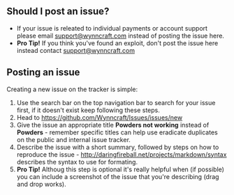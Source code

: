 ## Should I post an issue?
* If your issue is releated to individual payments or account support please email support@wynncraft.com instead of posting the issue here.
* __Pro Tip!__ If you think you've found an exploit, don't post the issue here instead contact support@wynncraft.com 

## Posting an issue
Creating a new issue on the tracker is simple:

1. Use the search bar on the top navigation bar to search for your issue first, if it doesn't exist keep following these steps.
2. Head to https://github.com/Wynncraft/Issues/issues/new
3. Give the issue an appropriate title __Powders not working__ instead of __Powders__ - remember specific titles can help use eradicate duplicates on the public and internal issue tracker.
4. Describe the issue with a short summary, followed by steps on how to reproduce the issue - http://daringfireball.net/projects/markdown/syntax describes the syntax to use for formating. 
5. __Pro Tip!__ Althoug this step is optional it's really helpful when (if possible) you can include a screenshot of the issue that you're describing (drag and drop works).
